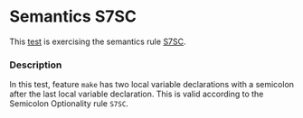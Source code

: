 # Semantics S7SC

This [test](.) is exercising the semantics rule [S7SC](../Readme.md).

### Description

In this test, feature `make` has two local variable declarations with a semicolon after the last local variable declaration. This is valid according to the Semicolon Optionality rule `S7SC`.

